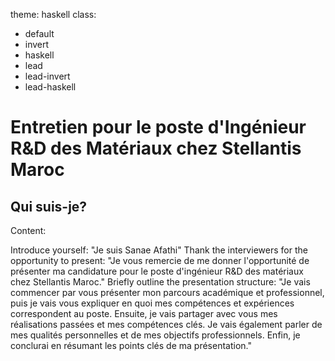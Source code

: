 theme: haskell
class:
- default
- invert
- haskell
- lead
- lead-invert
- lead-haskell

# Entretien pour le poste d'Ingénieur R&D des Matériaux chez Stellantis Maroc

## Qui suis-je?

Content:

Introduce yourself: "Je suis Sanae Afathi"
Thank the interviewers for the opportunity to present: "Je vous remercie de me donner l'opportunité de présenter ma candidature pour le poste d'ingénieur R&D des matériaux chez Stellantis Maroc."
Briefly outline the presentation structure: "Je vais commencer par vous présenter mon parcours académique et professionnel, puis je vais vous expliquer en quoi mes compétences et expériences correspondent au poste. Ensuite, je vais partager avec vous mes réalisations passées et mes compétences clés. Je vais également parler de mes qualités personnelles et de mes objectifs professionnels. Enfin, je conclurai en résumant les points clés de ma présentation."